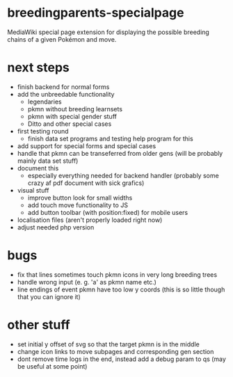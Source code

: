 # breedingparents-specialpage
MediaWiki special page extension for displaying the possible breeding chains of a given Pokémon and move.

# next steps
* finish backend for normal forms
* add the unbreedable functionality
  * legendaries
  * pkmn without breeding learnsets
  * pkmn with special gender stuff
  * Ditto and other special cases
* first testing round
  * finish data set programs and testing help program for this
* add support for special forms and special cases
* handle that pkmn can be transeferred from older gens (will be probably mainly data set stuff)
* document this
  * especially everything needed for backend handler (probably some crazy af pdf document with sick grafics)
* visual stuff
  * improve button look for small widths
  * add touch move functionality to JS
  * add button toolbar (with position:fixed) for mobile users
* localisation files (aren't properly loaded right now)
* adjust needed php version

# bugs
* fix that lines sometimes touch pkmn icons in very long breeding trees
* handle wrong input (e. g. 'a' as pkmn name etc.)
* line endings of event pkmn have too low y coords (this is so little though that you can ignore it)

# other stuff
* set initial y offset of svg so that the target pkmn is in the middle
* change icon links to move subpages and corresponding gen section
* dont remove time logs in the end, instead add a debug param to qs (may be useful at some point)